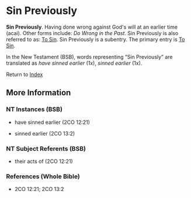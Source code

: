 # Sin Previously
**Sin Previously**. 
Having done wrong against God's will at an earlier time (acai). 
Other forms include: 
*Do Wrong in the Past*. 
Sin Previously is also referred to as: 
[To Sin](Sin.md). 
Sin Previously is a subentry. The primary entry is 
[To Sin](Sin.md). 




In the New Testament (BSB), words representing “Sin Previously” are translated as 
*have sinned earlier* (1x), *sinned earlier* (1x). 


Return to [Index](00-Index.md)

## More Information

### NT Instances (BSB)

* have sinned earlier (2CO 12:21)

* sinned earlier (2CO 13:2)



### NT Subject Referents (BSB)

* their acts of (2CO 12:21)



### References (Whole Bible)

* 2CO 12:21; 2CO 13:2



